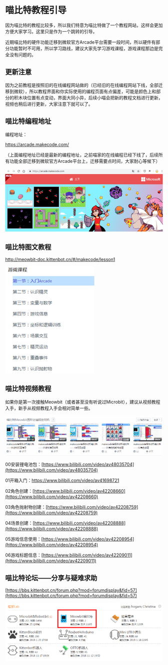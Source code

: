 # 喵比特教程引导

因为喵比特的教程比较多，所以我们特意为喵比特做了一个教程网站，这样会更加方便大家学习。这里只是作为一个跳转的引导。

近期喵比特的硬件功能迁移到微软官方Arcade平台需要一段时间，所以硬件有部分功能暂时不可用，所以学习路线，建议大家先学习游戏课程，游戏课程那边是完全没有问题的。

## 更新注意

因为之前教程是按照旧的在线编程网站做的（已经旧的在线编程网站下线，全部迁移到微软），所以教程界面和你实际使用的编程页面有点偏差，可能是颜色上和部分的积木块位置有点变动，界面大同小异，后续小喵会把新的教程文档进行更新，视频也稍后进行更新，大家注意下就可以了。

## 喵比特编程地址

编程地址：

https://arcade.makecode.com/

（上面编程地址已经是最新的编程地址，之前喵家的在线编程已经下线了，后续所有功能全部迁移到微软官方Arcade平台上，迁移需要点时间，大家耐心等候下）

![](./images/c01_01.png)

## 喵比特图文教程

http://meowbit-doc.kittenbot.cn/#/makecode/lesson1

![](./images/c01_05.png)

## 喵比特视频教程

如果你是第一次接触Meowbit（或者甚至没有听说过Microbit），建议从视频教程入手，新手从视频教程入手会相对简单一些。

![](./images/c01_04.png)



00安装锂电池包：[https://www.bilibili.com/video/av48035704](https://www.bilibili.com/video/av48035704)

01开箱入门：[https://www.bilibili.com/video/av41698721 ](https://www.bilibili.com/video/av41698721 )


02角色创建：[https://www.bilibili.com/video/av42208660](https://www.bilibili.com/video/av42208660) 


03角色抛射物创建：[https://www.bilibili.com/video/av42208759](https://www.bilibili.com/video/av42208759) 


04场景创建：[https://www.bilibili.com/video/av42208888](https://www.bilibili.com/video/av42208888) 


05游戏信息使用：[https://www.bilibili.com/video/av42208954](https://www.bilibili.com/video/av42208954) 


06游戏标题信息：[https://www.bilibili.com/video/av42209011](https://www.bilibili.com/video/av42209011) 

## 喵比特论坛——分享与疑难求助

[https://bbs.kittenbot.cn/forum.php?mod=forumdisplay&fid=57](https://bbs.kittenbot.cn/forum.php?mod=forumdisplay&fid=57)

![](./images/c01_03.png)